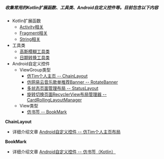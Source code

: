 ##### 收集常用的Kotlin扩展函数、工具类、Android自定义控件等。目前包含以下内容
 - Kotlin扩展函数
   - [Activity相关](#block_1_1)
   - [Fragment相关](#block_1_2)
   - [String相关](#block_1_3)
 - 工具类
   - [高斯模糊工具类](#block_2_1)
   - [日期转换工具类](#block_2_1)
 - Android自定义控件
   - ViewGroup类型
     - [仿Tim个人主页 -- ChainLayout](#block_3_1_1)
     - [仿网易云音乐歌单推荐Banner -- RotateBanner](#block_3_1_2)
     - [多状态页面管理布局 -- StatusLayout](#block_3_1_3)
     - [旋转切换页面RecyclerView布局管理器 -- CardRollingLayoutManager](#block_3_1_4)
   - View类型
     - [仿书签 -- BookMark](#block_3_2_1)
 
 <a id="block_3_1_1"></a>
**ChainLayout**
 - 详细介绍文章 
 [Android自定义控件 -- 仿Tim个人主页布局](https://blog.csdn.net/qq_36518248/article/details/103931927)
 
<a id="block_3_2_1"></a>
**BookMark**
 - 详细介绍文章 
 [Android自定义控件 -- 仿书签（Kotlin）](https://blog.csdn.net/qq_36518248/article/details/103879566)
